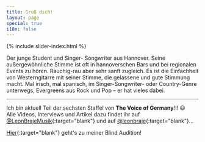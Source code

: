 ```yaml
---
title: Grüß dich!
layout: page
special: true
i18n: false
---
```


{% include slider-index.html %}

Der junge Student und Singer- Songwriter aus Hannover. Seine außergewöhnliche Stimme ist oft in hannoverschen Bars und bei regionalen Events zu hören. Rauchig-rau aber sehr sanft zugleich. Es ist die Einfachheit von Westerngitarre mit seiner Stimme, die gelassene und gute Stimmung macht. Mal irisch, mal spanisch, im Singer-Songwriter- oder Country-Genre unterwegs, Evergreens aus Rock und Pop – er hat vieles dabei. 

- - - - -

Ich bin aktuell Teil der sechsten Staffel von **The Voice of Germany**!!! :smiley:    
Alle Videos, Interviews und Artikel dazu findet ihr auf [@LeonBrajeMusik](https://www.facebook.com/LeonBrajeMusik){:target="blank"} und auf [@leonbraje](https://www.instagram.com/leonbraje/){:target="blank"}...

[Hier](http://www.the-voice-of-germany.de/video/66-leon-braje-wunderbare-jahre-clip){:target="blank"} geht's zu meiner Blind Audition! 
